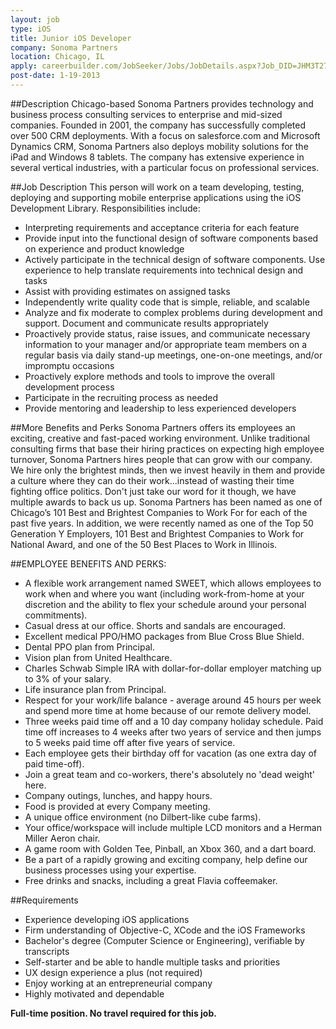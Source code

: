```yaml
---
layout: job
type: iOS
title: Junior iOS Developer
company: Sonoma Partners
location: Chicago, IL
apply: careerbuilder.com/JobSeeker/Jobs/JobDetails.aspx?Job_DID=JHM3T27156VQ3FN76C4
post-date: 1-19-2013
--- 
```


##Description
Chicago-based Sonoma Partners provides technology and business process consulting services to enterprise and mid-sized companies. Founded in 2001, the company has successfully completed over 500 CRM deployments. With a focus on salesforce.com and Microsoft Dynamics CRM, Sonoma Partners also deploys mobility solutions for the iPad and Windows 8 tablets. The company has extensive experience in several vertical industries, with a particular focus on professional services.
 
 
##Job Description
This person will work on a team developing, testing, deploying and supporting mobile enterprise applications using the iOS Development Library. Responsibilities include:
* Interpreting requirements and acceptance criteria for each feature
* Provide input into the functional design of software components based on experience and product knowledge
* Actively participate in the technical design of software components. Use experience to help translate requirements into technical design and tasks
* Assist with providing estimates on assigned tasks
* Independently write quality code that is simple, reliable, and scalable
* Analyze and fix moderate to complex problems during development and support. Document and communicate results appropriately
* Proactively provide status, raise issues, and communicate necessary information to your manager and/or appropriate team members on a regular basis via daily stand-up meetings, one-on-one meetings, and/or impromptu occasions
* Proactively explore methods and tools to improve the overall development process
* Participate in the recruiting process as needed
* Provide mentoring and leadership to less experienced developers
 
##More Benefits and Perks
Sonoma Partners offers its employees an exciting, creative and fast-paced working environment. Unlike traditional consulting firms that base their hiring practices on expecting high employee turnover, Sonoma Partners hires people that can grow with our company. We hire only the brightest minds, then we invest heavily in them and provide a culture where they can do their work...instead of wasting their time fighting office politics.
Don't just take our word for it though, we have multiple awards to back us up. Sonoma Partners has been named as one of Chicago’s 101 Best and Brightest Companies to Work For for each of the past five years. In addition, we were recently named as one of the Top 50 Generation Y Employers, 101 Best and Brightest Companies to Work for National Award, and one of the 50 Best Places to Work in Illinois.
 
##EMPLOYEE BENEFITS AND PERKS:
* A flexible work arrangement named SWEET, which allows employees to work when and where you want (including work-from-home at your discretion and the ability to flex your schedule around your personal commitments).
* Casual dress at our office. Shorts and sandals are encouraged.
* Excellent medical PPO/HMO packages from Blue Cross Blue Shield.
* Dental PPO plan from Principal.
* Vision plan from United Healthcare.
* Charles Schwab Simple IRA with dollar-for-dollar employer matching up to 3% of your salary.
* Life insurance plan from Principal.
* Respect for your work/life balance - average around 45 hours per week and spend more time at home because of our remote delivery model.
* Three weeks paid time off and a 10 day company holiday schedule. Paid time off increases to 4 weeks after two years of service and then jumps to 5 weeks paid time off after five years of service.
* Each employee gets their birthday off for vacation (as one extra day of paid time-off).
* Join a great team and co-workers, there's absolutely no 'dead weight' here.
* Company outings, lunches, and happy hours.
* Food is provided at every Company meeting.
* A unique office environment (no Dilbert-like cube farms).
* Your office/workspace will include multiple LCD monitors and a Herman Miller Aeron chair.
* A game room with Golden Tee, Pinball, an Xbox 360, and a dart board.
* Be a part of a rapidly growing and exciting company, help define our business processes using your expertise.
* Free drinks and snacks, including a great Flavia coffeemaker.

##Requirements
* Experience developing iOS applications
* Firm understanding of Objective-C, XCode and the iOS Frameworks
* Bachelor's degree (Computer Science or Engineering), verifiable by transcripts
* Self-starter and be able to handle multiple tasks and priorities
* UX design experience a plus (not required)
* Enjoy working at an entrepreneurial company
* Highly motivated and dependable
 
**Full-time position. No travel required for this job.**